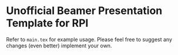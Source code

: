 # Unofficial Beamer Presentation Template for RPI

Refer to `main.tex` for example usage.
Please feel free to suggest any changes (even better) implement your own.
